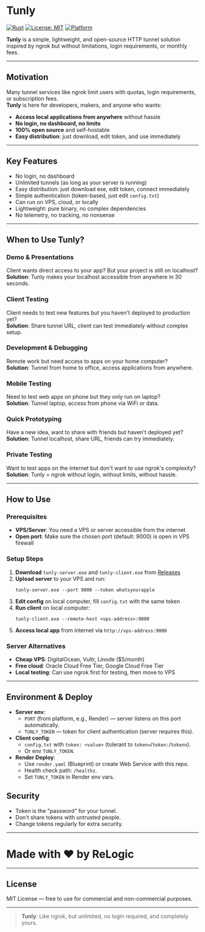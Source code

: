 # Tunly

[![Rust](https://img.shields.io/badge/Rust-000000?style=for-the-badge&logo=rust&logoColor=white)](https://www.rust-lang.org/)
[![License: MIT](https://img.shields.io/badge/License-MIT-yellow.svg?style=for-the-badge)](https://opensource.org/licenses/MIT)
[![Platform](https://img.shields.io/badge/Platform-Windows%20%7C%20Linux%20%7C%20macOS-blue?style=for-the-badge)](https://github.com/0xReLogic/Tunly/releases)

**Tunly** is a simple, lightweight, and open-source HTTP tunnel solution inspired by ngrok but without limitations, login requirements, or monthly fees.

---

## Motivation

Many tunnel services like ngrok limit users with quotas, login requirements, or subscription fees.  
**Tunly** is here for developers, makers, and anyone who wants:

- **Access local applications from anywhere** without hassle
- **No login, no dashboard, no limits**
- **100% open source** and self-hostable
- **Easy distribution**: just download, edit token, and use immediately

---

## Key Features

- No login, no dashboard
- Unlimited tunnels (as long as your server is running)
- Easy distribution: just download exe, edit token, connect immediately
- Simple authentication (token-based, just edit `config.txt`)
- Can run on VPS, cloud, or locally
- Lightweight: pure binary, no complex dependencies
- No telemetry, no tracking, no nonsense

---

## When to Use Tunly?

### **Demo & Presentations**
Client wants direct access to your app? But your project is still on localhost?  
**Solution**: Tunly makes your localhost accessible from anywhere in 30 seconds.

### **Client Testing**
Client needs to test new features but you haven't deployed to production yet?  
**Solution**: Share tunnel URL, client can test immediately without complex setup.

### **Development & Debugging**
Remote work but need access to apps on your home computer?  
**Solution**: Tunnel from home to office, access applications from anywhere.

### **Mobile Testing**
Need to test web apps on phone but they only run on laptop?  
**Solution**: Tunnel laptop, access from phone via WiFi or data.

### **Quick Prototyping**
Have a new idea, want to share with friends but haven't deployed yet?  
**Solution**: Tunnel localhost, share URL, friends can try immediately.

### **Private Testing**
Want to test apps on the internet but don't want to use ngrok's complexity?  
**Solution**: Tunly = ngrok without login, without limits, without hassle.

---

## How to Use

### Prerequisites
- **VPS/Server**: You need a VPS or server accessible from the internet
- **Open port**: Make sure the chosen port (default: 9000) is open in VPS firewall

### Setup Steps

1. **Download** `tunly-server.exe` and `tunly-client.exe` from [Releases](https://github.com/0xReLogic/Tunly/releases)
2. **Upload server** to your VPS and run:
   ```
   tunly-server.exe --port 9000 --token whatsyourapple
   ```
3. **Edit config** on local computer, fill `config.txt` with the same token
4. **Run client** on local computer:
   ```
   tunly-client.exe --remote-host <vps-address>:9000
   ```
5. **Access local app** from internet via `http://vps-address:9000`

### Server Alternatives
- **Cheap VPS**: DigitalOcean, Vultr, Linode ($5/month)
- **Free cloud**: Oracle Cloud Free Tier, Google Cloud Free Tier
- **Local testing**: Can use ngrok first for testing, then move to VPS

---

## Environment & Deploy

- **Server env**:
  - `PORT` (from platform, e.g., Render) — server listens on this port automatically.
  - `TUNLY_TOKEN` — token for client authentication (server requires this).
- **Client config**:
  - `config.txt` with `token: <value>` (tolerant to `token=`/`token:`/`tokenn`).
  - Or env `TUNLY_TOKEN`.
- **Render Deploy**:
  - Use `render.yaml` (Blueprint) or create Web Service with this repo.
  - Health check path: `/healthz`.
  - Set `TUNLY_TOKEN` in Render env vars.

## Security

- Token is the "password" for your tunnel.
- Don't share tokens with untrusted people.
- Change tokens regularly for extra security.

---

# Made with ❤️ by ReLogic


---

## License

MIT License — free to use for commercial and non-commercial purposes.

---

> **Tunly**: Like ngrok, but unlimited, no login required, and completely yours. 
